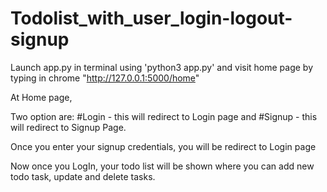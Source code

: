 # Todolist_with_user_login-logout-signup


Launch app.py in terminal using 'python3 app.py' and visit home page by typing in chrome "http://127.0.0.1:5000/home"

At Home page,

Two option are: #Login - this will redirect to Login page and #Signup - this will redirect to Signup Page.

Once you enter your signup credentials, you will be redirect to Login page

Now once you LogIn, your todo list will be shown where you can add new todo task, update and delete tasks.
